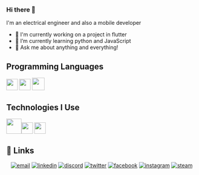 ### Hi there 👋

I'm an electrical engineer and also a mobile developer

- 🔭 I'm currently working on a project in flutter
- 🌱 I’m currently learning python and JavaScript
- 💬 Ask me about anything and everything!

## Programming Languages
<img src = 'https://github.com/MarikIshtar007/MarikIshtar007/blob/master/images/c-original.svg' width='30'/> <img src = 'https://github.com/MarikIshtar007/MarikIshtar007/blob/master/images/cpp.svg' width='30'/>  <img src = 'https://github.com/MarikIshtar007/MarikIshtar007/blob/master/images/dart.svg' width='33'/>

 
 ## Technologies I Use
   <img src = 'https://github.com/MarikIshtar007/MarikIshtar007/blob/master/images/android.svg' height='40'/><img src = 'https://github.com/MarikIshtar007/MarikIshtar007/blob/master/images/flutter-logo.svg' width='30'/> <img src = 'https://github.com/MarikIshtar007/MarikIshtar007/blob/master/images/git.svg' width='30'/> 
   
   ## :link: Links

<p align="center">
  <a href="mailto:elizio.novais.neto@gmail.com"><img src="https://img.icons8.com/color/96/000000/gmail.png" alt="email"/></a>
  <a href="https://www.linkedin.com/in/"><img src="https://img.icons8.com/color/96/000000/linkedin.png" alt="linkedin"/></a>
  <a href="https://discord.gg/"><img src="https://img.icons8.com/color/96/000000/discord-logo.png" alt="discord"/></a>
  <a href="https://twitter.com/"><img src="https://img.icons8.com/color/96/000000/twitter-squared.png" alt="twitter"/></a>
  <a href="https://www.facebook.com/elisio.novais.5/"><img src="https://img.icons8.com/color/96/000000/facebook.png" alt="facebook"/></a>
  <a href="https://www.instagram.com/elisionova/"><img src="https://img.icons8.com/color/96/000000/instagram-new.png" alt="instagram"/></a>
  <a href="https://steamcommunity.com/"><img src="https://img.icons8.com/fluent/96/000000/steam.png" alt="steam"/></a>
 
  
  
</p>
